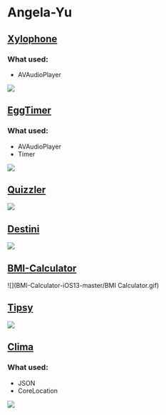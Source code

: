 # Angela-Yu

## [Xylophone](https://github.com/DariiaV/Angela-Yu/tree/main/Xylophone-iOS13-master)
### What used:
- AVAudioPlayer

![](Xylophone-iOS13-master/Xylophone.gif)

## [EggTimer](https://github.com/DariiaV/Angela-Yu/tree/main/EggTimer-iOS13-master)
### What used:
- AVAudioPlayer
- Timer

![](EggTimer-iOS13-master/EggTimer.gif)

## [Quizzler](https://github.com/DariiaV/Angela-Yu/tree/main/Quizzler-iOS13-master)
![](Quizzler-iOS13-master/Quizzler.gif)

## [Destini](https://github.com/DariiaV/Angela-Yu/tree/main/Destini-iOS13-master)
![](Destini-iOS13-master/Destini.gif)

## [BMI-Calculator](https://github.com/DariiaV/Angela-Yu/tree/main/BMI-Calculator-iOS13-master)
![](BMI-Calculator-iOS13-master/BMI Calculator.gif)

## [Tipsy](https://github.com/DariiaV/Angela-Yu/tree/main/Tipsy-iOS13-master)
![](Tipsy-iOS13-master/Tipsy.gif)

## [Clima](https://github.com/DariiaV/Angela-Yu/tree/main/Clima-iOS13-master)
### What used:
- JSON
- CoreLocation

![](Clima-iOS13-master/Clima.gif)

